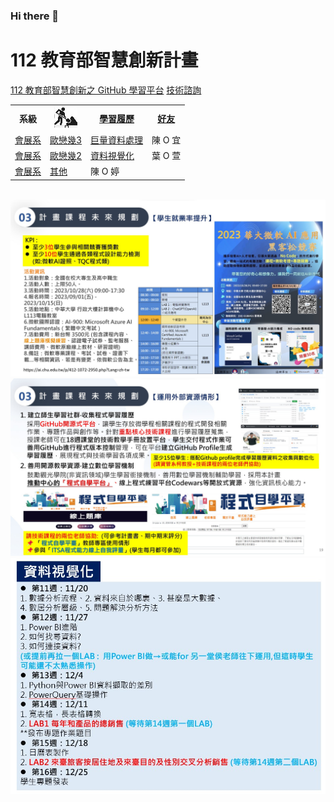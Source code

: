 ### Hi there 👋

# 112 教育部智慧創新計畫
<a href="http://140.126.146.12:9090/GitHub2023/">112 教育部智慧創新之 GitHub 學習平台</a>&nbsp;<a
href="https://chat.openai.com/auth/login">技術諮詢</a>
<table>
 <tr>
 <th>系級</th>
 <th><img src="working.jpeg"></th>
 <th><a href="">學習履歷</a></th>
 <th><a href="https://chat.openai.com/">好友</a></th>
 </tr>
 <tr>
 <td><a href="https://mice.chu.edu.tw/index.php?Lang=zh-tw">會展系</a></td>
 <td><a href="https://www.youtube.com/watch?v=sA3taBUfp-Q">歐戀幾3</a></td>
 <td><a href="">巨量資料處理</a></td>
 <td>陳 O 宜</td>
 </tr>
 <tr>
 <td><a href="https://mice.chu.edu.tw/index.php?Lang=zh-tw">會展系</a></td>
 <td><a href="https://www.youtube.com/watch?v=sA3taBUfp-Q">歐戀幾2</a></td>
 <td><a href="">資料視覺化</a></td>
 <td>葉 O 萱</td>
 </tr>

 <tr>
 <td><a href="https://mice.chu.edu.tw/index.php?Lang=zh-tw">會展系</a></td>
 <td><a href="https://www.youtube.com/watch?v=sA3taBUfp-Q歐戀幾4</a></td>
 <td><a href="">其他</a></td>
 <td>陳 O 婷</td>
 </tr>
</table><br>
<img src="II_1.jpg"></img>
<img src="II_2.jpg"></img>
<img src="II_3.jpg" style="display:block; margin:auto;" ></img>
